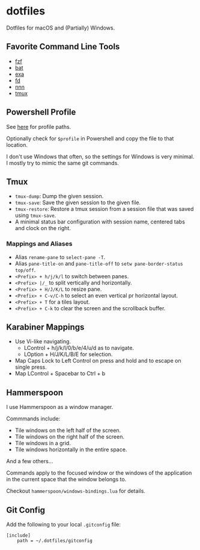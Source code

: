 # dotfiles

Dotfiles for macOS and (Partially) Windows.

## Favorite Command Line Tools

- [fzf](https://github.com/junegunn/fzf)
- [bat](https://github.com/sharkdp/bat)
- [exa](https://the.exa.website/)
- [fd](https://github.com/sharkdp/fd)
- [nnn](https://github.com/jarun/nnn)
- [tmux](https://github.com/tmux/tmux)

## Powershell Profile

See [here](https://blogs.technet.microsoft.com/heyscriptingguy/2012/05/21/understanding-the-six-powershell-profiles/) for profile paths.

Optionally check for `$profile` in Powershell and copy the file to that location.

I don't use Windows that often, so the settings for Windows is very minimal.
I mostly try to mimic the same git commands.

## Tmux

- `tmux-dump`: Dump the given session.
- `tmux-save`: Save the given session to the given file.
- `tmux-restore`: Restore a tmux session from a session file that was saved
using `tmux-save`.
- A minimal status bar configuration with session name, centered tabs and clock
on the right.

### Mappings and Aliases

- Alias `rename-pane` to `select-pane -T`.
- Alias `pane-title-on` and `pane-title-off` to `setw pane-border-status top/off`.
- `<Prefix> + h/j/k/l` to switch between panes.
- `<Prefix> |/_` to split vertically and horizontally.
- `<Prefix> + H/J/K/L` to resize pane.
- `<Prefix> + C-v/C-h` to select an even vertical pr horizontal layout.
- `<Prefix> + T` for a tiles layout.
- `<Prefix> + C-k` to clear the screen and the scrollback buffer.

## Karabiner Mappings

- Use Vi-like navigating.
    + LControl + h/j/k/l/0/b/e/4/u/d as to navigate.
    + LOption + H/J/K/L/B/E for selection.
- Map Caps Lock to Left Control on press and hold and to escape on single
  press.
- Map LControl + Spacebar to Ctrl + b

## Hammerspoon

I use Hammerspoon as a window manager.

Commmands include:

+ Tile windows on the left half of the screen.
+ Tile windows on the right half of the screen.
+ Tile windows in a grid.
+ Tile windows horizontally in the entire space.

And a few others...

Commands apply to the focused window or the windows of the application in the
current space that the window belongs to.

Checkout `hammerspoon/windows-bindings.lua` for details.

## Git Config

Add the following to your local `.gitconfig` file:

```git
[include]
    path = ~/.dotfiles/gitconfig
```
